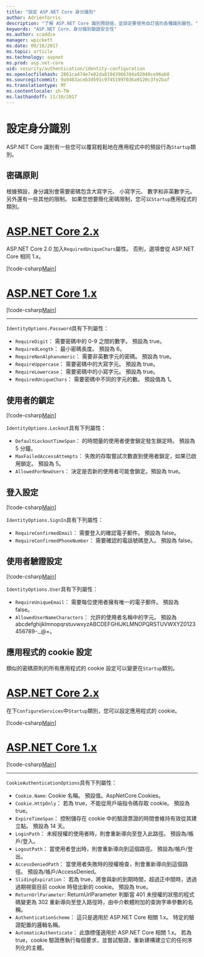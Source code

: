 ```yaml
---
title: "設定 ASP.NET Core 身分識別"
author: AdrienTorris
description: "了解 ASP.NET Core 識別預設值，並設定要使用自訂值的各種識別屬性。"
keywords: "ASP.NET Core，身分識別驗證安全性"
ms.author: scaddie
manager: wpickett
ms.date: 09/18/2017
ms.topic: article
ms.technology: aspnet
ms.prod: asp.net-core
uid: security/authentication/identity-configuration
ms.openlocfilehash: 2861ca474e7e82da81943966394a92040ce96ab8
ms.sourcegitcommit: 9a9483aceb34591c97451997036a9120c3fe2baf
ms.translationtype: MT
ms.contentlocale: zh-TW
ms.lasthandoff: 11/10/2017
---
```

# <a name="configure-identity"></a>設定身分識別

ASP.NET Core 識別有一些您可以覆寫輕鬆地在應用程式中的預設行為`Startup`類別。

## <a name="passwords-policy"></a>密碼原則

根據預設，身分識別會需要密碼包含大寫字元、 小寫字元、 數字和非英數字元。 另外還有一些其他的限制。 如果您想要簡化密碼限制，您可以`Startup`應用程式的類別。

# <a name="aspnet-core-2xtabaspnetcore2x"></a>[ASP.NET Core 2.x](#tab/aspnetcore2x)

ASP.NET Core 2.0 加入`RequiredUniqueChars`屬性。 否則，選項會從 ASP.NET Core 相同 1.x。

[!code-csharp[Main](identity/sample/src/ASPNETv2-IdentityDemo-Configuration/Startup.cs?range=29-37,50-52)]

# <a name="aspnet-core-1xtabaspnetcore1x"></a>[ASP.NET Core 1.x](#tab/aspnetcore1x)

[!code-csharp[Main](identity/sample/src/ASPNET-IdentityDemo-PrimaryKeysConfig/Startup.cs?range=58-65,84)]

---

`IdentityOptions.Password`具有下列屬性：
* `RequireDigit`： 需要密碼中的 0-9 之間的數字。 預設為 true。
* `RequiredLength`： 最小密碼長度。 預設為 6。
* `RequireNonAlphanumeric`： 需要非英數字元的密碼。 預設為 true。
* `RequireUppercase`： 需要密碼中的大寫字元。 預設為 true。
* `RequireLowercase`： 需要密碼中的小寫字元。 預設為 true。
* `RequiredUniqueChars`： 需要密碼中不同的字元的數。 預設值為 1。


## <a name="users-lockout"></a>使用者的鎖定

[!code-csharp[Main](identity/sample/src/ASPNETv2-IdentityDemo-Configuration/Startup.cs?range=29-30,39-42,50-52)]

`IdentityOptions.Lockout`具有下列屬性：
* `DefaultLockoutTimeSpan`： 的時間量的使用者便會鎖定發生鎖定時。 預設為 5 分鐘。
* `MaxFailedAccessAttempts`： 失敗的存取嘗試次數直到使用者鎖定，如果已啟用鎖定。 預設為 5。
* `AllowedForNewUsers`： 決定是否新的使用者可能會鎖定。預設為 true。


## <a name="sign-in-settings"></a>登入設定

[!code-csharp[Main](identity/sample/src/ASPNETv2-IdentityDemo-Configuration/Startup.cs?range=29-30,44-46,50-52)]

`IdentityOptions.SignIn`具有下列屬性：
* `RequireConfirmedEmail`： 需要登入的確認電子郵件。 預設為 false。
* `RequireConfirmedPhoneNumber`： 需要確認的電話號碼登入。 預設為 false。


## <a name="user-validation-settings"></a>使用者驗證設定

[!code-csharp[Main](identity/sample/src/ASPNETv2-IdentityDemo-Configuration/Startup.cs?range=29-30,48-52)]

`IdentityOptions.User`具有下列屬性：
* `RequireUniqueEmail`： 需要每位使用者擁有唯一的電子郵件。 預設為 false。
* `AllowedUserNameCharacters`： 允許的使用者名稱中的字元。 預設為 abcdefghijklmnopqrstuvwxyzABCDEFGHIJKLMNOPQRSTUVWXYZ0123456789-._@+。

## <a name="applications-cookie-settings"></a>應用程式的 cookie 設定

類似的密碼原則的所有應用程式的 cookie 設定可以變更在`Startup`類別。

# <a name="aspnet-core-2xtabaspnetcore2x"></a>[ASP.NET Core 2.x](#tab/aspnetcore2x)

在下`ConfigureServices`中`Startup`類別，您可以設定應用程式的 cookie。

[!code-csharp[Main](identity/sample/src/ASPNETv2-IdentityDemo-Configuration/Startup.cs?name=snippet_configurecookie)]

# <a name="aspnet-core-1xtabaspnetcore1x"></a>[ASP.NET Core 1.x](#tab/aspnetcore1x)

[!code-csharp[Main](identity/sample/src/ASPNET-IdentityDemo-PrimaryKeysConfig/Startup.cs?range=58-59,72-80,84)]

--- 

`CookieAuthenticationOptions`具有下列屬性：
* `Cookie.Name`: Cookie 名稱。 預設值。AspNetCore.Cookies。
* `Cookie.HttpOnly`： 若為 true，不能從用戶端指令碼存取 cookie。 預設為 true。
* `ExpireTimeSpan`： 控制儲存在 cookie 中的驗證票證的時間會維持有效從其建立點。 預設為 14 天。
* `LoginPath`： 未經授權的使用者時，則會重新導向至登入此路徑。 預設為/帳戶/登入。
* `LogoutPath`： 當使用者登出時，則會重新導向到這個路徑。 預設為/帳戶/登出。
* `AccessDeniedPath`： 當使用者失敗時的授權檢查，則會重新導向到這個路徑。 預設為/帳戶/AccessDenied。
* `SlidingExpiration`： 若為 true，將會與新的到期時間，超過正中間時，透過過期視窗目前 cookie 時發出新的 cookie。 預設為 true。
* `ReturnUrlParameter`: ReturnUrlParameter 判斷當 401 未授權的狀態的程式碼變更為 302 重新導向至登入路徑時，由中介軟體附加的查詢字串參數的名稱。
* `AuthenticationScheme`： 這只是適用於 ASP.NET Core 相關 1.x。 特定的驗證配置的邏輯名稱。
* `AutomaticAuthenticate`： 此旗標僅適用於 ASP.NET Core 相關 1.x。 若為 true，cookie 驗證應執行每個要求，並嘗試驗證，重新建構建立它的任何序列化的主體。

